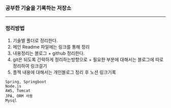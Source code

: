 ### 공부한 기술을 기록하는 저장소
----

### 정리방법
1. 기술별 폴더로 정리한다.
2. 메인 Readme 파일에는 링크를 통해 정리
3. 내용정리는 블로그 + github 정리한다.
4. git은 되도록 간략하게 정리하는방향으로 + 필요한 부분에 대해서는 블로그에 따로 정리하여 링크걸기
5. 플젝 내용에 대해서는 개인블로그 정리 후 노션 링크기록

```
Spring, Springboot
Node.js
AWS, Tomcat
JPA, ORM 사용
Mysql

```


